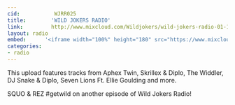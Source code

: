 ```yaml
---
cid:           WJRR025
title:        'WILD JOKERS RADIO'
link:         http://www.mixcloud.com/Wildjokers/wild-jokers-radio-01-11-15/
layout: radio
embed:		'<iframe width="100%" height="180" src="https://www.mixcloud.com/widget/iframe/?feed=http%3A%2F%2Fwww.mixcloud.com%2FWildjokers%2Fwild-jokers-radio-01-11-15%2F&amp;embed_uuid=084f9620-a1a5-4b99-948f-1743c130e4b1&amp;replace=0&amp;hide_cover=1&amp;embed_type=widget_standard&amp;hide_tracklist=1" frameborder="0"></iframe>'
categories:
- radio
---
```


This upload features tracks from Aphex Twin, Skrillex & Diplo, The Widdler, DJ Snake & Diplo, Seven Lions Ft. Ellie Goulding and more.

SQUO & REZ #getwild on another episode of Wild Jokers Radio!